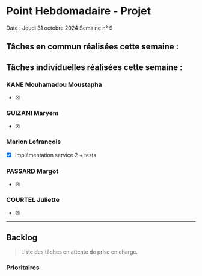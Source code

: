 # Point Hebdomadaire - Projet

Date : Jeudi 31 octobre 2024
Semaine n° 9

## Tâches en commun réalisées cette semaine :

## Tâches individuelles réalisées cette semaine :

### KANE Mouhamadou Moustapha
- [x]

### GUIZANI Maryem
- [x] 

### Marion Lefrançois
- [x] implémentation service 2 + tests


### PASSARD Margot
- [x] 

### COURTEL Juliette
- [x] 



---

## Backlog

> Liste des tâches en attente de prise en charge.

### Prioritaires
